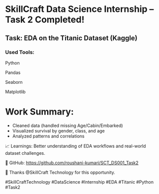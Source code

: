 # SkillCraft Data Science Internship – Task 2 Completed!

## Task: EDA on the Titanic Dataset (Kaggle)

### Used Tools: 
Python

Pandas

Seaborn

Matplotlib

# Work Summary:
- Cleaned data (handled missing Age/Cabin/Embarked)
- Visualized survival by gender, class, and age
- Analyzed patterns and correlations

📈 Learnings: Better understanding of EDA workflows and real-world dataset challenges.

🔗 GitHub: https://github.com/roushani-kumari/SCT_DS001_Task2


🙏 Thanks @SkillCraft Technology for this opportunity.


#SkillCraftTechnology #DataScience #Internship #EDA #Titanic #Python #Task2
